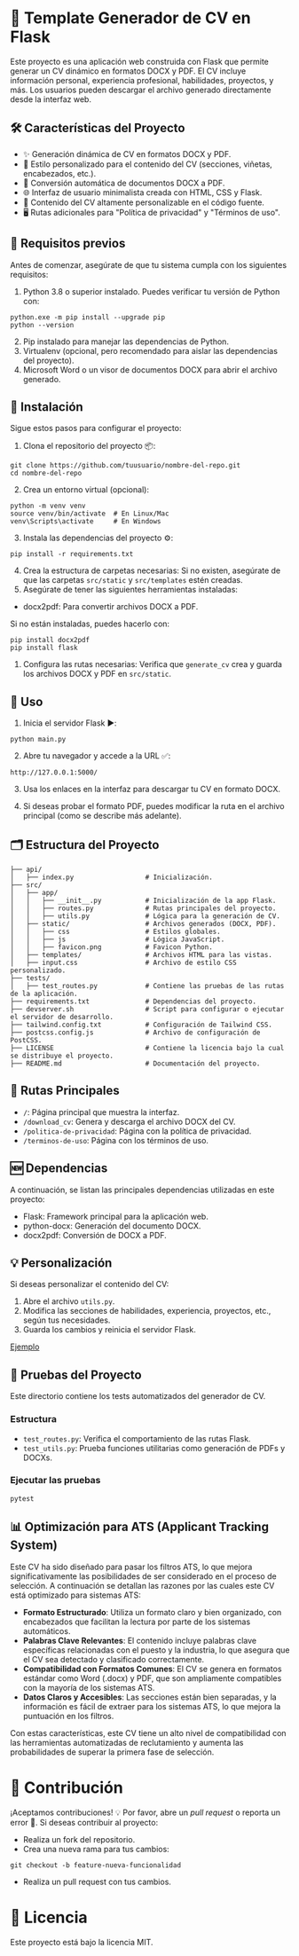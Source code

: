 # 🚀 Template Generador de CV en Flask
Este proyecto es una aplicación web construida con Flask que permite generar un CV dinámico en formatos DOCX y PDF. El CV incluye información personal, experiencia profesional, habilidades, proyectos, y más. Los usuarios pueden descargar el archivo generado directamente desde la interfaz web.

## 🛠️ Características del Proyecto
- ✨ Generación dinámica de CV en formatos DOCX y PDF.
- 🌟 Estilo personalizado para el contenido del CV (secciones, viñetas, encabezados, etc.).
- 📂 Conversión automática de documentos DOCX a PDF.
- 🌐 Interfaz de usuario minimalista creada con HTML, CSS y Flask.
- 📝 Contenido del CV altamente personalizable en el código fuente.
- 🖥️ Rutas adicionales para "Política de privacidad" y "Términos de uso".

## 📖 Requisitos previos
Antes de comenzar, asegúrate de que tu sistema cumpla con los siguientes requisitos:

1. Python 3.8 o superior instalado. Puedes verificar tu versión de Python con:
```
python.exe -m pip install --upgrade pip
python --version
```
2. Pip instalado para manejar las dependencias de Python.
3. Virtualenv (opcional, pero recomendado para aislar las dependencias del proyecto).
4. Microsoft Word o un visor de documentos DOCX para abrir el archivo generado.

## 💾 Instalación
Sigue estos pasos para configurar el proyecto:

1. Clona el repositorio del proyecto 📦:
```
git clone https://github.com/tuusuario/nombre-del-repo.git
cd nombre-del-repo
```
2. Crea un entorno virtual (opcional):
```
python -m venv venv
source venv/bin/activate  # En Linux/Mac
venv\Scripts\activate     # En Windows
```
3. Instala las dependencias del proyecto ⚙️:
```
pip install -r requirements.txt
```

4. Crea la estructura de carpetas necesarias: Si no existen, asegúrate de que las carpetas `src/static` y `src/templates` estén creadas.
5. Asegúrate de tener las siguientes herramientas instaladas:
- docx2pdf: Para convertir archivos DOCX a PDF.

Si no están instaladas, puedes hacerlo con:
```
pip install docx2pdf 
pip install flask
```
1. Configura las rutas necesarias:
Verifica que `generate_cv` crea y guarda los archivos DOCX y PDF en `src/static`.

## 🧩 Uso
1. Inicia el servidor Flask ▶️:
```
python main.py
```
2. Abre tu navegador y accede a la URL ✅:
```
http://127.0.0.1:5000/
```
3. Usa los enlaces en la interfaz para descargar tu CV en formato DOCX.

4. Si deseas probar el formato PDF, puedes modificar la ruta en el archivo principal (como se describe más adelante).

## 🗂️ Estructura del Proyecto
```
├── api/
│   ├── index.py                  # Inicialización.
├── src/
│   ├── app/
│   │   ├── __init__.py           # Inicialización de la app Flask.
│   │   ├── routes.py             # Rutas principales del proyecto.
│   │   ├── utils.py              # Lógica para la generación de CV.
│   ├── static/                   # Archivos generados (DOCX, PDF).
│   │   ├── css                   # Estilos globales.
│   │   ├── js                    # Lógica JavaScript.
│   │   ├── favicon.png           # Favicon Python.
│   ├── templates/                # Archivos HTML para las vistas.
│   ├── input.css                 # Archivo de estilo CSS personalizado.
├── tests/
│   ├── test_routes.py            # Contiene las pruebas de las rutas de la aplicación.
├── requirements.txt              # Dependencias del proyecto.
├── devserver.sh                  # Script para configurar o ejecutar el servidor de desarrollo.
├── tailwind.config.txt           # Configuración de Tailwind CSS.
├── postcss.config.js             # Archivo de configuración de PostCSS.
├── LICENSE                       # Contiene la licencia bajo la cual se distribuye el proyecto.
├── README.md                     # Documentación del proyecto.
```

## 🔄 Rutas Principales
- `/`: Página principal que muestra la interfaz.
- `/download_cv`: Genera y descarga el archivo DOCX del CV.
- `/politica-de-privacidad`: Página con la política de privacidad.
- `/terminos-de-uso`: Página con los términos de uso.

## 🆕 Dependencias
A continuación, se listan las principales dependencias utilizadas en este proyecto:
- Flask: Framework principal para la aplicación web.
- python-docx: Generación del documento DOCX.
- docx2pdf: Conversión de DOCX a PDF.

## 💡 Personalización
Si deseas personalizar el contenido del CV:
1. Abre el archivo `utils.py`.
2. Modifica las secciones de habilidades, experiencia, proyectos, etc., según tus necesidades.
3. Guarda los cambios y reinicia el servidor Flask.

[Ejemplo](CV.pdf)

## 🧪 Pruebas del Proyecto

Este directorio contiene los tests automatizados del generador de CV.

### Estructura

- `test_routes.py`: Verifica el comportamiento de las rutas Flask.
- `test_utils.py`: Prueba funciones utilitarias como generación de PDFs y DOCXs.

### Ejecutar las pruebas

```
pytest
```

## 📊 Optimización para ATS (Applicant Tracking System)

Este CV ha sido diseñado para pasar los filtros ATS, lo que mejora significativamente las posibilidades de ser considerado en el proceso de selección. A continuación se detallan las razones por las cuales este CV está optimizado para sistemas ATS:

- **Formato Estructurado**: Utiliza un formato claro y bien organizado, con encabezados que facilitan la lectura por parte de los sistemas automáticos.
- **Palabras Clave Relevantes**: El contenido incluye palabras clave específicas relacionadas con el puesto y la industria, lo que asegura que el CV sea detectado y clasificado correctamente.
- **Compatibilidad con Formatos Comunes**: El CV se genera en formatos estándar como Word (.docx) y PDF, que son ampliamente compatibles con la mayoría de los sistemas ATS.
- **Datos Claros y Accesibles**: Las secciones están bien separadas, y la información es fácil de extraer para los sistemas ATS, lo que mejora la puntuación en los filtros.

Con estas características, este CV tiene un alto nivel de compatibilidad con las herramientas automatizadas de reclutamiento y aumenta las probabilidades de superar la primera fase de selección.

# 🤝 Contribución
¡Aceptamos contribuciones! 💡 Por favor, abre un *pull request* o reporta un error 🐛.
Si deseas contribuir al proyecto:
- Realiza un fork del repositorio.
- Crea una nueva rama para tus cambios:
```
git checkout -b feature-nueva-funcionalidad
```
- Realiza un pull request con tus cambios.

# 📜 Licencia
Este proyecto está bajo la licencia MIT.
